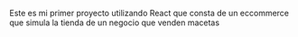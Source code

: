 Este es mi primer proyecto utilizando React que consta de un eccommerce que simula la tienda de un negocio que venden macetas